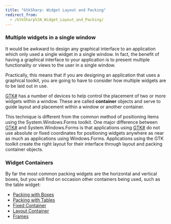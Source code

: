 ```yaml
---
title: "GtkSharp: Widget Layout and Packing"
redirect_from:
  - /GtkSharp%3A_Widget_Layout_and_Packing/
---
```


### Multiple widgets in a single window

It would be awkward to design any graphical interface to an application which only used a single widget in a single window. In fact, the benefit of having a graphical interface to your application is to present multiple functionality or views to the user in a single window.

Practically, this means that if you are designing an application that uses a graphical toolkit, you are going to have to consider how multiple widgets are to be laid out in use.

[GTK#](/docs/gui/gtksharp/) has a number of devices to help control the placement of two or more widgets within a window. These are called **container** objects and serve to guide layout and placement within a window or another container.

This technique is different from the common method of positioning items using the System.Windows.Forms toolkit. One major difference between [GTK#](/docs/gui/gtksharp/) and System.Windows.Forms is that applications using [GTK#](/docs/gui/gtksharp/) do not use absolute or fixed coordinates for positioning widgets anywhere as near as much as applications using Windows.Forms. Applications using the GTK toolkit create the right layout for their interface through layout and packing container objects.

### Widget Containers

By far the most common packing widgets are the horizontal and vertical boxes, but you will find on occasion other containers being used, such as the table widget:

-   [Packing with Boxes](/docs/gui/gtksharp/widgets/packing-with-boxes/)
-   [Packing with Tables](/docs/gui/gtksharp/widgets/packing-with-tables/)
-   [Fixed Container](/docs/gui/gtksharp/widgets/fixed-container/)
-   [Layout Container](/docs/gui/gtksharp/widgets/layout-container/)
-   [Frames](/docs/gui/gtksharp/widgets/frames/)


